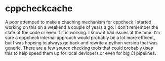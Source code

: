 # cppcheckcache
A poor attemped to make a chaching mechanism for cppcheck
I started working on this on a weekend a couple of years a go.  I don't remember the state of the code or even if it is working.  I know it had issues at the time.  I'm sure a cppcheck internal approuch would probably be a lot more efficent, but I was hopeing to always go back and rewrite a python version that was generic.  There are a few source checking tools that could probably uses this to help speed them up for local devlopers or even for big CI pipelines. 
